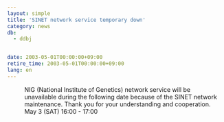 ```yaml
---
layout: simple
title: 'SINET network service temporary down'
category: news
db:
  - ddbj


date: 2003-05-01T00:00:00+09:00
retire_time: 2003-05-01T00:00:00+09:00
lang: en
---
```


<dd>NIG (National Institute of Genetics) network service will be unavailable during the following date because of the SINET network maintenance. Thank you for your understanding and cooperation.<br>
<dd>May 3 (SAT) 16:00 - 17:00</dd>
</dd>
